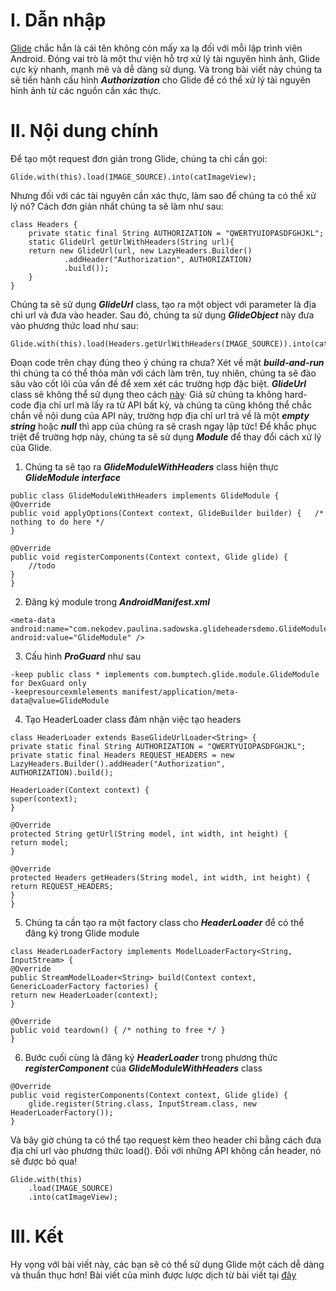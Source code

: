 # I. Dẫn nhập
[Glide](https://github.com/bumptech/glide) chắc hẳn là cái tên không còn mấy xa lạ đối với mỗi lập trình viên Android. Đóng vai trò là một thư viện hỗ trợ xử lý tài nguyên hình ảnh, Glide cực kỳ nhanh, mạnh mẽ và dễ dàng sử dụng. Và trong bài viết này chúng ta sẽ tiến hành cấu hình ***Authorization*** cho Glide để có thể xử lý tài nguyên hình ảnh từ các nguồn cần xác thực.
# II. Nội dung chính
Để tạo một request đơn giản trong Glide, chúng ta chỉ cần gọi:
```
Glide.with(this).load(IMAGE_SOURCE).into(catImageView);
```
Nhưng đối với các tài nguyên cần xác thực, làm sao để chúng ta có thể xử lý nó? Cách đơn giản nhất chúng ta sẽ làm như sau:
```
class Headers {
    private static final String AUTHORIZATION = "QWERTYUIOPASDFGHJKL";
    static GlideUrl getUrlWithHeaders(String url){
    return new GlideUrl(url, new LazyHeaders.Builder()
            .addHeader("Authorization", AUTHORIZATION)
            .build());
    }
}
```
Chúng ta sẽ sử dụng ***GlideUrl*** class, tạo ra một object với parameter là địa chỉ url và đưa vào header. Sau đó, chúng ta sử dụng ***GlideObject*** này đưa vào phương thức load như sau:
```
Glide.with(this).load(Headers.getUrlWithHeaders(IMAGE_SOURCE)).into(catImageView);
```
Đoạn code trên chạy đúng theo ý chúng ra chưa? Xét về mặt ***build-and-run*** thì chúng ta có thể thỏa mãn với cách làm trên, tuy nhiên, chúng ta sẽ đào sâu vào cốt lõi của vấn đề để xem xét các trường hợp đặc biệt. ***GlideUrl*** class sẽ không thể sử dụng theo cách [này](https://github.com/bumptech/glide/issues/454)· Giả sử chúng ta không hard-code địa chỉ url mà lấy ra từ API bất kỳ, và chúng ta cũng không thể chắc chắn về nội dung của API này, trường hợp địa chỉ url trả về là một ***empty string*** hoặc ***null***  thì app của chúng ra sẽ crash ngay lập tức! Để khắc phục triệt để trường hợp này, chúng ta sẽ sử dụng ***Module***  để thay đổi cách xử lý của Glide.
1. Chúng ta sẽ tạo ra ***GlideModuleWithHeaders*** class hiện thực ***GlideModule interface***
```
public class GlideModuleWithHeaders implements GlideModule {
@Override
public void applyOptions(Context context, GlideBuilder builder) {   /* nothing to do here */
}

@Override
public void registerComponents(Context context, Glide glide) {
    //todo
}
}
```
2. Đăng ký module trong ***AndroidManifest.xml***
```
<meta-data  android:name="com.nekodev.paulina.sadowska.glideheadersdemo.GlideModuleWithHeaders"
android:value="GlideModule" />
```
3. Cấu hình ***ProGuard*** như sau
```
-keep public class * implements com.bumptech.glide.module.GlideModule
for DexGuard only
-keepresourcexmlelements manifest/application/meta-data@value=GlideModule
```
4. Tạo HeaderLoader class đảm nhận việc tạo headers
```
class HeaderLoader extends BaseGlideUrlLoader<String> {
private static final String AUTHORIZATION = "QWERTYUIOPASDFGHJKL";
private static final Headers REQUEST_HEADERS = new LazyHeaders.Builder().addHeader("Authorization", AUTHORIZATION).build();

HeaderLoader(Context context) {
super(context);
}

@Override
protected String getUrl(String model, int width, int height) {
return model;
}

@Override
protected Headers getHeaders(String model, int width, int height) {
return REQUEST_HEADERS;
}
}
```
5. Chúng ta cần tạo ra một factory class cho ***HeaderLoader*** để có thể đăng ký trong Glide module
```
class HeaderLoaderFactory implements ModelLoaderFactory<String, InputStream> {
@Override
public StreamModelLoader<String> build(Context context, GenericLoaderFactory factories) {
return new HeaderLoader(context);
}

@Override
public void teardown() { /* nothing to free */ }
}
```
6. Bước cuối cùng là đăng ký ***HeaderLoader*** trong phương thức ***registerComponent*** của ***GlideModuleWithHeaders*** class
```
@Override
public void registerComponents(Context context, Glide glide) {
    glide.register(String.class, InputStream.class, new HeaderLoaderFactory());
}
```
Và bây giờ chúng ta có thể tạo request kèm theo header chỉ bằng cách đưa địa chỉ url vào phương thức load(). Đối với những API không cần header, nó sẽ được bỏ qua!
```
Glide.with(this)
    .load(IMAGE_SOURCE)
    .into(catImageView);
```
# III. Kết
Hy vọng với bài viết này, các bạn sẽ có thể sử dụng Glide một cách dễ dàng và thuần thục hơn! Bài viết của mình được lược dịch từ bài viết tại [đây](https://medium.com/@PaulinaSadowska/adding-headers-to-image-request-in-glide-dc9640ca9b12)